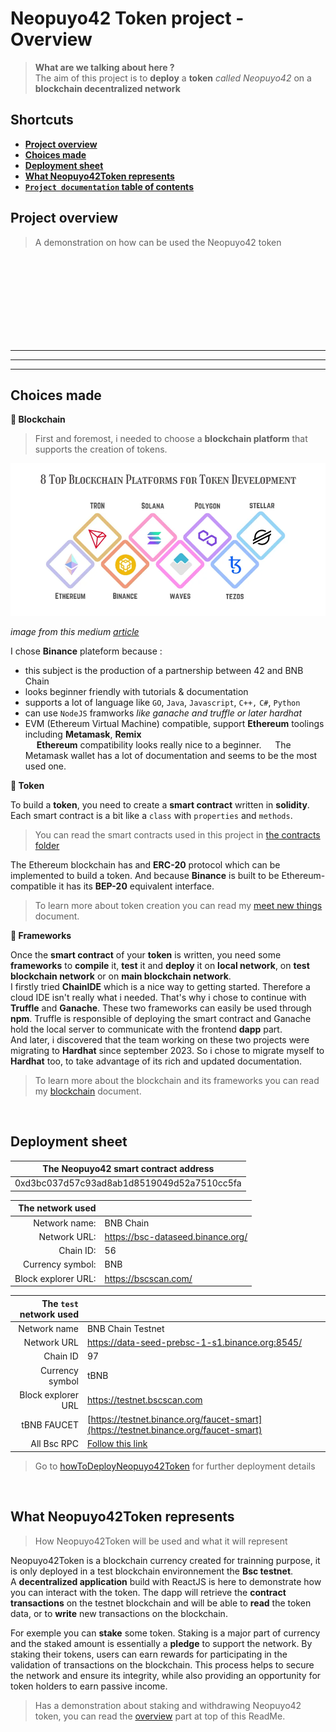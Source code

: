 # Neopuyo42 Token project - Overview

> **What are we talking about here ?**  
> The aim of this project is to **deploy** a **token** *called Neopuyo42* on a **blockchain decentralized network**

## Shortcuts
  - [**Project overview**](#project-overview)
  - [**Choices made**](#choices-made)
  - [**Deployment sheet**](#deployment-sheet)
  - [**What Neopuyo42Token represents**](#what-neopuyo42token-represents)
  - [**`Project documentation` table of contents**](./documentation/tokenizerDocumentation.md)


## Project overview

> A demonstration on how can be used the Neopuyo42 token











<br/>
<br/>
<br/>
<br/>
<br/>
<br/>
<br/>
<br/>

---
---
---

## **Choices made**

**🔻 Blockchain**  

> First and foremost, i needed to choose a **blockchain platform** that supports the
creation of tokens.

![Blochain Platefrom supporting token creation](./documentation//ressources/BlochainPlateform.webp)

*image from this medium [article](https://medium.com/geekculture/top-5-blockchain-platforms-to-be-considered-for-token-development-7b2c42decdf4)*

I chose **Binance** plateform because :  
  - this subject is the production of a partnership between 42 and BNB Chain
  - looks beginner friendly with tutorials & documentation
  - supports a lot of language like `GO`, `Java`, `Javascript`, `C++,` `C#`, `Python`
  - can use `NodeJS` framworks *like ganache and truffle or later hardhat*
  - EVM (Ethereum Virtual Machine) compatible, support **Ethereum** toolings including **Metamask**, **Remix**  
&emsp;  **Ethereum** compatibility looks really nice to a beginner.
&emsp;  The Metamask wallet has a lot of documentation and seems to be the most used one.

**🔻 Token**

To build a **token**, you need to create a **smart contract** written in **solidity**.
Each smart contract is a bit like a `class` with `properties` and `methods`. 

>  You can read the smart contracts used in this project in [the contracts folder](./code/dappNeopuyo42/project/contracts/)

The Ethereum blockchain has and **ERC-20** protocol which can be implemented to build a token.
And because **Binance** is built to be Ethereum-compatible it has its **BEP-20** equivalent interface. 

> To learn more about token creation you can read my [meet new things](./documentation/pages/meet_new_things.md) document.

**🔻 Frameworks**

Once the **smart contract** of your **token** is written, you need some **frameworks** to **compile** it, **test** it and **deploy** it on **local network**, on **test blockchain network** or on **main blockchain network**.  
I firstly tried **ChainIDE** which is a nice way to getting started. Therefore a cloud IDE isn't really what i needed. That's why i chose to continue with **Truffle** and **Ganache**. These two frameworks can easily be used through **npm**. Truffle is responsible of deploying the smart contract and Ganache hold the local server to communicate with the frontend **dapp** part.  
And later, i discovered that the team working on these two projects were migrating to **Hardhat** since september 2023. So i chose to migrate myself to **Hardhat** too, to take advantage of its rich and updated documentation.

> To learn more about the blockchain and its frameworks you can read my [blockchain](./documentation/pages/blockchain.md) document.

<br/>

  ## **Deployment sheet**

| The Neopuyo42 smart contract address                |
|-------------------------------------------|
| 0xd3bc037d57c93ad8ab1d8519049d52a7510cc5fa|

  
| The network used | |
| -------------------:| ------------|
|     Network name: | BNB Chain
Network URL: | https://bsc-dataseed.binance.org/  
Chain ID: | 56
Currency symbol:| BNB
Block explorer URL:| https://bscscan.com/

  
| The `test` network used | |
| -------------------:| ------------|
|     Network name | BNB Chain Testnet
Network URL | https://data-seed-prebsc-1-s1.binance.org:8545/
Chain ID | 97
Currency symbol| tBNB
Block explorer URL| https://testnet.bscscan.com
tBNB FAUCET| [https://testnet.binance.org/faucet-smart](https://testnet.binance.org/faucet-smart)  
All Bsc RPC| [Follow this link](https://docs.bnbchain.org/docs/BSCtestnet/)  

> Go to [howToDeployNeopuyo42Token](./deploy/howToDeployNeopuyo42Token.md) for further deployment details

<br/>

## **What Neopuyo42Token represents**

> How Neopuyo42Token will be used and what
it will represent

Neopuyo42Token is a blockchain currency created for trainning purpose, it is only deployed in a test blockchain environnement the **Bsc testnet**.  
A **decentralized application** build with ReactJS is here to demonstrate how you can interact with the token. The dapp will retrieve the **contract transactions** on the testnet blockchain and will be able to **read** the token data, or to **write** new transactions on the blockchain.

For exemple you can **stake** some token. Staking is a major part of currency and the staked amount is essentially a **pledge** to support the network. By staking their tokens, users can earn rewards for participating in the validation of transactions on the blockchain. This process helps to secure the network and ensure its integrity, while also providing an opportunity for token holders to earn passive income.

> Has a demonstration about staking and withdrawing Neopuyo42 token, you can read the [overview](#project-overview) part at top of this ReadMe.
